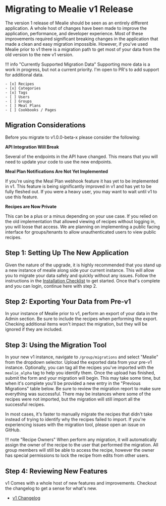 # Migrating to Mealie v1 Release

The version 1 release of Mealie should be seen as an entirely different application. A whole host of changes have been made to improve the application, performance, and developer experience. Most of these improvements required significant breaking changes in the application that made a clean and easy migration impossible. However, if you've used Mealie prior to v1 there is a migration path to get most of your data from the old version to the new v1 version.

!!! info "Currently Supported Migration Data"
    Supporting more data is a work in progress, but not a current priority. I'm open to PR's to add support for additional data.

    - [x] Recipes
    - [x] Categories
    - [x] Tags
    - [ ] Users
    - [ ] Groups
    - [ ] Meal Plans
    - [ ] Cookbooks / Pages


## Migration Considerations

Before you migrate to v1.0.0-beta-x please consider the following:

**API Integration Will Break**

Several of the endpoints in the API have changed. This means that you will need to update your code to use the new endpoints.

**Meal Plan Notifications Are Not Yet Implemented**

If you're using the Meal Plan webhook feature it has yet to be implemented in v1. This feature is being significantly improved in v1 and has yet to be fully fleshed out. If you were a heavy user, you may want to wait until v1 to use this feature.

**Recipes are Now Private**

This can be a plus or a minus depending on your use case. If you relied on the old implementation that allowed viewing of recipes without logging in, you will loose that access. We are planning on implementing a public facing interface for groups/tenants to allow unauthenticated users to view public recipes.


## Step 1: Setting Up The New Application

Given the nature of the upgrade, it is highly recommended that you stand up a new instance of mealie along side your current instance. This will allow you to migrate your data safely and quickly without any issues. Follow the instructions in the [Installation Checklist](../getting-started/installation/installation-checklist.md) to get started. Once that's complete and you can login, continue here with step 2.

## Step 2: Exporting Your Data from Pre-v1

In your instance of Mealie prior to v1, perform an export of your data in the Admin section. Be sure to include the recipes when performing the export. Checking additional items won't impact the migration, but they will be ignored if they are included.


## Step 3: Using the Migration Tool

In your new v1 instance, navigate to `/group/migrations` and select "Mealie" from the dropdown selector. Upload the exported data from your pre-v1 instance. Optionally, you can tag all the recipes you've imported with the `mealie_alpha` tag to help you identify them. Once the upload has finished, submit the form and your migration will begin. This may take some time, but when it's complete you'll be provided a new entry in the "Previous Migrations" table below. Be sure to review the migration report to make sure everything was successful. There may be instances where some of the recipes were not imported, but the migration will still import all the successful recipes.

In most cases, it's faster to manually migrate the recipes that didn't take instead of trying to identify why the recipes failed to import. If you're experiencing issues with the migration tool, please open an issue on GitHub.

!!! note "Recipe Owners"
    When perform any migration, it will automatically assign the owner of the recipe to the user that performed the migration. All group members will still be able to access the recipe, however the owner has special permissions to lock the recipe from edits from other users.


## Step 4: Reviewing New Features

v1 Comes with a whole host of new features and improvements. Checkout the changelog to get a sense for what's new.

- [v1 Changelog](../../changelog/v1.0.0.md)
